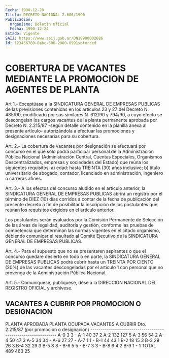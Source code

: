 ```yaml
---
Fecha: 1990-12-20
Título: DECRETO NACIONAL 2.686/1990
Publicación:
  Organismo: Boletín Oficial
  Fecha: 1990-12-24
Estado: Vigente
SAIJ: https://www.saij.gob.ar/DN19900002686
Id: 123456789-0abc-686-2000-0991soterced
---
```

# COBERTURA DE VACANTES MEDIANTE LA PROMOCION DE AGENTES DE PLANTA

<a id="1"></a>
Art  1.-  Exceptúase  a  la  SINDICATURA  GENERAL  DE EMPRESAS PUBLICAS  de  las previsiones contenidas en los artículos 23  y  27 del Decreto N.  435/90,  modificado  por  sus similares N. 612/90 y 794/90,  a  cuyo efecto se descongelan los cargos  vacantes  de  la planta permanente  aprobada  por Decreto N. 2.215/87 -según detalle contenido en la planilla anexa  al presente artículo- autorizándola a  efectuar  las  promociones y designaciones  necesarias  para  su cobertura.

<a id="2"></a>
Art. 2.- La cobertura de vacantes por designación se efectuará por  concurso  en  el  que  sólo  podrá  participar  personal de la Administración  Pública  Nacional (Administración Central,  Cuentas Especiales, Organismos Descentralizados,  empresas y sociedades del Estado)  que  reúna  los  siguientes  requisitos:  a)  edad:  hasta TREINTA (30) años inclusive; b) título  universitario  de  abogado, contador,   licenciado  en  administración,  ingeniero  o  carreras afines.

<a id="3"></a>
Art.  3.-  A  los  efectos del concurso aludido en el artículo anterior, la SINDICATURA  GENERAL  DE  EMPRESAS  PUBLICAS abrirá un registro por el término de DIEZ (10) días corridos  a  contar de la fecha  de publicación del presente decreto a fin de posibilitar  la inscripción  de  los postulantes que reúnan los requisitos exigidos en el artículo anterior.

Los postulantes serán  evaluados  por  la  Comisión  Permanente  de Selección  de las áreas de legalidad, auditoría y gestión, conforme las pruebas  de  competencia  que determinan las normas vigentes en el  citado organismo, debiendo comunicar  el  resultado  al  Comité Ejecutivo    de   la  SINDICATURA  GENERAL  DE  EMPRESAS  PUBLICAS.

<a id="4"></a>
Art.  4.-  Para el supuesto que no se presentaren aspirantes o que el concurso quedare desierto en todo o en parte, la SINDICATURA GENERAL  DE  EMPRESAS  PUBLICAS  podrá  cubrir hasta un TREINTA  POR  CIENTO  (30%)  de las vacantes descongeladas  por  el artículo  1  con  personal que no  provenga  de  la  Administración Pública Nacional.

<a id="5"></a>
Art. 5.- Comuníquese, publíquese, dése a la DIRECCION NACIONAL DEL REGISTRO OFICIAL y archívese.

## VACANTES A CUBRIR POR PROMOCION O DESIGNACION

<a id="1"></a>
PLANTA APROBADA       PLANTA OCUPADA       VACANTES A CUBRIR Dto. 2.215/87                               (por promocion o                                               designacion) -------------------------------------------------------------     A-0     3              3                      -     A-1    40             37                      2     A-2   132            127                      5     A-3    56             54                      2     A-4    50             47                      3     A-5    34             34                      -     A-6    27             27                      -     A-7     1              1                      -     B-1    44             43                      1     B-2    18             15                      3     B-3    29             26                      3     B-4    32             29                      3     B-5     8              8                      -     B-6     5              5                      -     B-7     3              3                      -     B-8     6              4                      2     B-9     1              -                      1      TOTAL  489            463                     25
